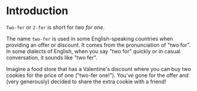 # Introduction

`Two-fer` or `2-fer` is short for _two for one_.

The name `two-fer` is used in some English-speaking countries when providing an offer or discount.
It comes from the pronunciation of "two for".
In some dialects of English, when you say "two for" quickly or in casual conversation, it sounds like "two fer".

Imagine a food store that has a Valentine's discount where you can buy two cookies for the price of one ("two-fer one!"). You've gone for the offer and (very generously) decided to share the extra cookie with a friend!
